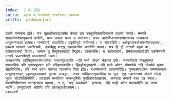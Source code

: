 ```yaml
---
index:  1.4.106
sutra:  प्रहासे च मन्योपपदे मन्यतेरुत्तम एकवच्च
vritti:  padamanjari
---
```


	प्रहासे गम्यमान इति। यत्र भूतार्थाभावाद्वञ्चनैव केवलं तत्र वक्तुरभिप्रायाविष्करणे प्रहासो गम्यते। मन्यति शब्दस्येकदेशानुकरणं मन्येति, मन्य उपपदं यस्य स तथोक्तः। लस्य धातोर्विधानात्तदादेशत्वाच्च मध्यमस्य धातुरन्यपदार्थ इत्याह। मन्योपपदे धाताविति। प्रकृतिभूते सतीत्यर्थः। स चैकवदिति। अर्थद्वारकश्चोत्तमस्यैकवद्भावः, एकस्य वाचको भवतीत्यर्थः, द्वयोर्बहुषु मन्तृषु एकवचनमेव भवतीति यावत्। यत्र हि द्वौ मन्तारौ बहवो वा, तत्रैकवद्भावो विधेयः; अन्यत्र तु मन्तुरेकत्वादेव सिद्धम्। एकवच्चेति। च शब्देन्वाचये, तेनैकवद्भावावेऽपि एकस्मिन्नपि मन्तरि प्रधानशिष्टौ मध्यमोत्तमौ भवतः। 
	अन्वाचयमेव दर्शयितुमयत्नसाध्यमेकं मन्तारमुदाहरति--एहि मन्ये ओदनं भोक्ष्यस इति। सत्यप्योदने भोक्तुमागतं श्यालादिकं प्रति एतत्प्रयुज्यत इति परिहासावगतिः। द्विबह्वोस्तूदाहरणे--एहि मन्ये ओदनं भोक्षघ्येथे नहि भोक्ष्येथे भुक्तः सोऽतिथिभिः; एहि मन्ये रथेन यास्यथ यातस्तेन पिता इति। मध्यमोत्तमयोः प्राप्तयोरिति। युष्मदस्मदर्थस्य गम्यमानत्वात् प्रत्युदाहरणवत् प्रकृतमुपपदग्रहणं युष्मदा सम्बद्धम्। तच्च तथैवैहाप्यनुवर्त्यमिह मा भूत्--एतु भवान्मन्यते ओदनं भोक्ष्ये भुक्तः सोऽतिथिभिरिति। तदशक्यं मन्यतिना सम्बन्धुमिति पुनरिहोपपदग्रहणम्, अनयथा मन्यतौ परत एव स्यात्। श्यनानिर्देशान्मन ज्ञानइत्यस्य ग्रहणम्, न तु `मनु अवबोधने` इत्यस्य, एहि मनुषे रथेन यास्यामीति एवं तस्य भवति। प्रत्युदाहरणे अतिथिं प्रति तथाभूतार्थवाचनम्।।
	पदमञ्जरी
